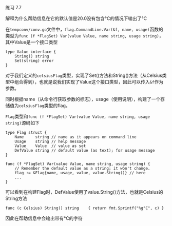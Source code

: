 练习 7.7

解释为什么帮助信息在它的默认值是20.0没有包含°C的情况下输出了°C

在`tempconv/conv.go`文件中，`flag.CommandLine.Var(&f, name, usage)`函数的类型为`func (f *FlagSet) Var(value Value, name string, usage string)`，其中Value是一个接口类型
```golang
type Value interface {
	String() string
	Set(string) error
}
```
对于我们定义的`celsiusFlag`类型，实现了Set()方法和String()方法（从Celsius类型中组合得到），也就是说我们实现了Value这个接口类型，因此可以传入`&f`作为参数。

同时根据name（从命令行获取参数的标志），usage（使用说明），构建了一个存储值为`celsiusFlag`类型的flag。

`Flag`类型和`func (f *FlagSet) Var(value Value, name string, usage string)`源码如下
```golang
type Flag struct {
	Name     string // name as it appears on command line
	Usage    string // help message
	Value    Value  // value as set
	DefValue string // default value (as text); for usage message
}

func (f *FlagSet) Var(value Value, name string, usage string) {
	// Remember the default value as a string; it won't change.
	flag := &Flag{name, usage, value, value.String()} // here
	...
}
```
可以看到在构建Flag时，DefValue使用了value.String()方法，也就是Celsius的String方法
```golang
func (c Celsius) String() string    { return fmt.Sprintf("%g°C", c) }
```

因此在帮助信息中会输出带有°C的字符